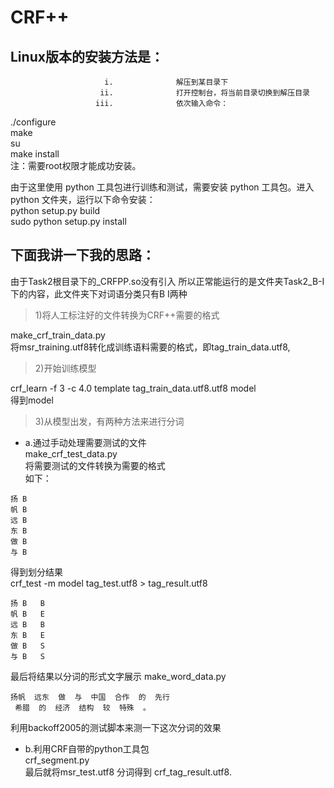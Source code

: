 # CRF++
## Linux版本的安装方法是：
                         i.              解压到某目录下
                        ii.              打开控制台，将当前目录切换到解压目录
                       iii.              依次输入命令：
./configure  
make  
su  
make install  
                            注：需要root权限才能成功安装。

由于这里使用 python 工具包进行训练和测试，需要安装 python 工具包。进入 python 文件夹，运行以下命令安装：  
python setup.py build  
sudo python setup.py install  


## 下面我讲一下我的思路：

由于Task2根目录下的_CRFPP.so没有引入
所以正常能运行的是文件夹Task2_B-I下的内容，此文件夹下对词语分类只有B I两种

> 1)将人工标注好的文件转换为CRF++需要的格式

make_crf_train_data.py  
将msr_training.utf8转化成训练语料需要的格式，即tag_train_data.utf8,
> 2)开始训练模型

crf_learn -f 3 -c 4.0 template tag_train_data.utf8.utf8 model   
得到model    
> 3)从模型出发，有两种方法来进行分词

- a.通过手动处理需要测试的文件   
make_crf_test_data.py     
将需要测试的文件转换为需要的格式  
如下：
```
扬 B
帆 B
远 B
东 B
做 B
与 B  
```
得到划分结果    
crf_test -m model tag_test.utf8 > tag_result.utf8    

  ```
  扬 B   B
  帆 B   E
  远 B   B
  东 B   E
  做 B   S
  与 B   S
  ```

  最后将结果以分词的形式文字展示
make_word_data.py
```
扬帆  远东  做  与  中国  合作  的  先行
 希腊  的  经济  结构  较  特殊  。
 ```

 利用backoff2005的测试脚本来测一下这次分词的效果

- b.利用CRF自带的python工具包     
  crf_segment.py   
最后就将msr_test.utf8 分词得到 crf_tag_result.utf8.
